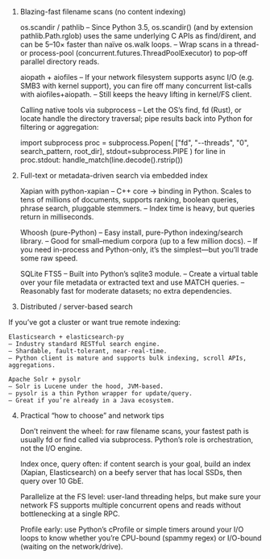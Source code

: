 1. Blazing-fast filename scans (no content indexing)

    os.scandir / pathlib
    – Since Python 3.5, os.scandir() (and by extension pathlib.Path.rglob) uses the same underlying C APIs as find/dirent, and can be 5–10× faster than naïve os.walk loops.
    – Wrap scans in a thread- or process-pool (concurrent.futures.ThreadPoolExecutor) to pop‐off parallel directory reads.

    aiopath + aiofiles
    – If your network filesystem supports async I/O (e.g. SMB3 with kernel support), you can fire off many concurrent list‐calls with aiofiles+aiopath.
    – Still keeps the heavy lifting in kernel/FS client.

    Calling native tools via subprocess
    – Let the OS’s find, fd (Rust), or locate handle the directory traversal; pipe results back into Python for filtering or aggregation:

    import subprocess
    proc = subprocess.Popen(
        ["fd", "--threads", "0", search_pattern, root_dir],
        stdout=subprocess.PIPE
    )
    for line in proc.stdout:
        handle_match(line.decode().rstrip())

2. Full-text or metadata-driven search via embedded index

    Xapian with python-xapian
    – C++ core → binding in Python. Scales to tens of millions of documents, supports ranking, boolean queries, phrase search, pluggable stemmers.
    – Index time is heavy, but queries return in milliseconds.

    Whoosh (pure-Python)
    – Easy install, pure-Python indexing/search library.
    – Good for small–medium corpora (up to a few million docs).
    – If you need in-process and Python-only, it’s the simplest—but you’ll trade some raw speed.

    SQLite FTS5
    – Built into Python’s sqlite3 module.
    – Create a virtual table over your file metadata or extracted text and use MATCH queries.
    – Reasonably fast for moderate datasets; no extra dependencies.

3. Distributed / server-based search

If you’ve got a cluster or want true remote indexing:

    Elasticsearch + elasticsearch-py
    – Industry standard RESTful search engine.
    – Shardable, fault-tolerant, near-real-time.
    – Python client is mature and supports bulk indexing, scroll APIs, aggregations.

    Apache Solr + pysolr
    – Solr is Lucene under the hood, JVM-based.
    – pysolr is a thin Python wrapper for update/query.
    – Great if you’re already in a Java ecosystem.

4. Practical “how to choose” and network tips

    Don’t reinvent the wheel: for raw filename scans, your fastest path is usually fd or find called via subprocess. Python’s role is orchestration, not the I/O engine.

    Index once, query often: if content search is your goal, build an index (Xapian, Elasticsearch) on a beefy server that has local SSDs, then query over 10 GbE.

    Parallelize at the FS level: user-land threading helps, but make sure your network FS supports multiple concurrent opens and reads without bottlenecking at a single RPC.

    Profile early: use Python’s cProfile or simple timers around your I/O loops to know whether you’re CPU-bound (spammy regex) or I/O-bound (waiting on the network/drive).